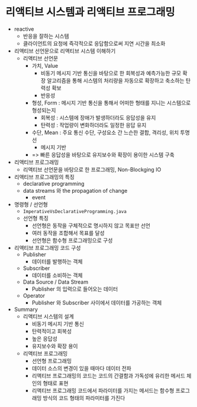 # 리액티브 시스템과 리액티브 프로그래밍
- reactive
  - 반응을 잘하는 시스템
  - 클라이언트의 요청에 즉각적으로 응답함으로써 지연 시간을 최소화
- 리액티브 선언문으로 리액티브 시스템 이해하기
  - 리액티브 선언문
    - 가치, Value
      - 비동기 메시지 기반 통신을 바탕으로 한 회복성과 예측가능한 규모 확장 알고리즘을 통해 시스템의 처리량을 자동으로 확장하고 축소하는 탄력성 확보
      - 반응성
    - 형성, Form : 메시지 기반 통신을 통해서 어떠한 형태를 지니는 시스템으로 형성되는지
      - 회복성 : 시스템에 장애가 발생하더라도 응답성을 유지
      - 탄력성 : 작업량이 변화하더라도 일정한 응답 유지
    - 수단, Mean : 주요 통신 수단, 구성요소 간 느슨한 결합, 격리성, 위치 투명선
      - 메시지 기반 
    - => 빠른 응답성을 바탕으로 유지보수와 확장이 용이한 시스템 구축
- 리액티브 프로그래밍
  - 리액티브 선언문을 바탕으로 한 프로그래밍, Non-Blockging IO 
- 리액티브 프로그래밍의 특징
  - declarative programming
  - data streams 와 the propagation of change
    - event
- 명령형 / 선언형
  - `ImperativeVsDeclarativeProgramming.java`
  - 선언형 특징
    - 선언형은 동작을 구체적으로 명시하지 않고 목표만 선언
    - 여러 동작을 조합해서 목표를 달성
    - 선언형은 함수형 프로그래밍으로 구성
- 리액티브 프로그래밍 코드 구성
  - Publisher
    - 데이터를 발행하는 객체
  - Subscriber
    - 데이터를 소비하는 객체
  - Data Source / Data Stream
    - Publisher 의 입력으로 들어오는 데이터
  - Operator
    - Publisher 와 Subscriber 사이에서 데이터를 가공하는 객체
- Summary
  - 리액티브 시스템의 설계
    - 비동기 메시지 기반 통신
    - 탄력적이고 회복성
    - 높은 응답성
    - 유지보수와 확장 용이
  - 리액티브 프로그래밍
    - 선언형 프로그래밍
    - 데이터 소스의 변경이 있을 때마다 데이터 전파
    - 리액티브 프로그래밍의 코드는 코드의 간결함과 가독성에 유리한 메서드 체인의 형태로 표현
    - 리액티브 프로그래밍 코드에서 파라미터를 가지는 메서드는 함수형 프로그래밍 방식의 코드 형태의 파라미터를 가진다
